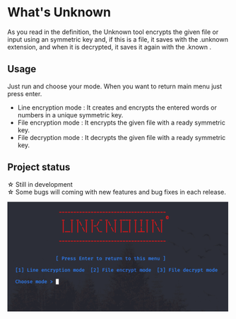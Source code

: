 # What's Unknown
As you read in the definition, the Unknown tool encrypts the given file or input using an symmetric key and, if this is a file, it saves with the .unknown extension, and when it is decrypted, it saves it again with the .known .

## Usage
  Just run and choose your mode. When you want to return main menu just press enter.
  
* Line encryption mode : It creates and encrypts the entered words or numbers in a unique symmetric key.
* File encryption mode : It encrypts the given file with a ready symmetric key.
* File decryption mode : It decrypts the given file with a ready symmetric key.

## Project status
☆ Still in development </br>
☆ Some bugs will coming with new features and bug fixes in each release.

![](.unknown.gif)
